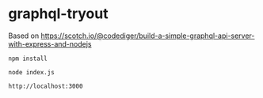 # graphql-tryout

Based on https://scotch.io/@codediger/build-a-simple-graphql-api-server-with-express-and-nodejs

`npm install`

`node index.js`

`http://localhost:3000`
